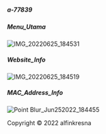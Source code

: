 ##### a-77839

##### Menu_Utama
![IMG_20220625_184531](https://user-images.githubusercontent.com/75003444/175772438-372e1480-6f47-4a5d-bde8-0af910fb1223.jpg)

##### Website_Info
![IMG_20220625_184519](https://user-images.githubusercontent.com/75003444/175772473-96c7ad52-a8dc-411f-8619-51925ce87348.jpg)

##### MAC_Address_Info
![Point Blur_Jun252022_184455](https://user-images.githubusercontent.com/75003444/175772485-4ed73500-4c64-469b-a973-602f95e8844b.jpg)

Copyright © 2022 alfinkresna
